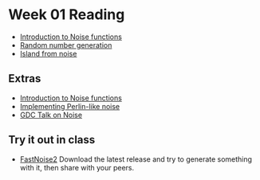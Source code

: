 # Week 01 Reading

- [Introduction to Noise functions](https://www.redblobgames.com/articles/noise/introduction.html)
- [Random number generation](https://www.redblobgames.com/articles/probability/damage-rolls.html)
- [Island from noise](https://www.redblobgames.com/maps/terrain-from-noise/#islands)

## Extras

- [Introduction to Noise functions](https://www.youtube.com/watch?v=Lv9gyZZJPE0)
- [Implementing Perlin-like noise](https://www.youtube.com/watch?v=6-0UaeJBumA)
- [GDC Talk on Noise](https://www.youtube.com/watch?v=LWFzPP8ZbdU)

## Try it out in class

- [FastNoise2](https://github.com/Auburn/FastNoise2) Download the latest release and try to generate something with it,
  then share with your peers.

